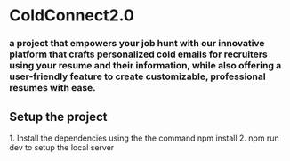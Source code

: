 ﻿# ColdConnect2.0
<h3>a project that empowers your job hunt with our innovative platform that crafts personalized cold emails for recruiters using your resume and their information, while also offering a user-friendly feature to create customizable, professional resumes with ease.</h3>

<h2>Setup the project</h2>
1. Install the dependencies using the the command npm install
2. npm run dev to setup the local server



